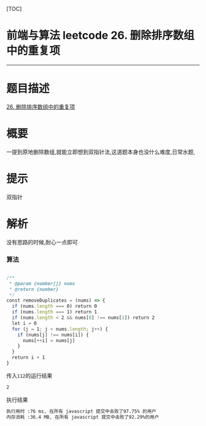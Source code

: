 [TOC]
# 前端与算法 leetcode 26. 删除排序数组中的重复项
---
# 题目描述
[26. 删除排序数组中的重复项](https://leetcode-cn.com/problems/remove-duplicates-from-sorted-array/submissions/)
# 概要
一提到原地删除数组,就能立即想到双指针法,这道题本身也没什么难度,日常水题,
# 提示
双指针
# 解析
没有思路的时候,耐心一点即可

### 算法
```js

/**
 * @param {number[]} nums
 * @return {number}
 */
const removeDuplicates = (nums) => {
  if (nums.length === 0) return 0
  if (nums.length === 1) return 1
  if (nums.length < 2 && nums[0] !== nums[1]) return 2
  let i = 0
  for (j = 1; j < nums.length; j++) {
    if (nums[j] !== nums[i]) {
      nums[++i] = nums[j]
    }
  }
  return i + 1
}
```
传入`112`的运行结果
```sh
2
```
执行结果
```sh
执行用时 :76 ms, 在所有 javascript 提交中击败了97.75% 的用户
内存消耗 :36.4 MB, 在所有 javascript 提交中击败了92.29%的用户
```


